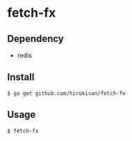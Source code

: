 # fetch-fx

## Dependency
* redis

## Install
```
$ go get github.com/hirokisan/fetch-fx
```

## Usage
```
$ fetch-fx
```
